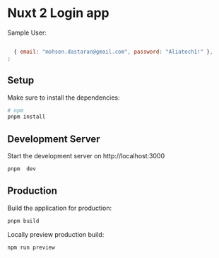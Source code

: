 # Nuxt 2 Login app

Sample User:

```js

  { email: "mohsen.dastaran@gmail.com", password: "Aliatech1!" },
;
```

## Setup

Make sure to install the dependencies:

```bash
# npm
pnpm install
```

## Development Server

Start the development server on http://localhost:3000

```bash
pnpm  dev
```

## Production

Build the application for production:

```bash
pnpm build
```

Locally preview production build:

```bash
npm run preview
```
